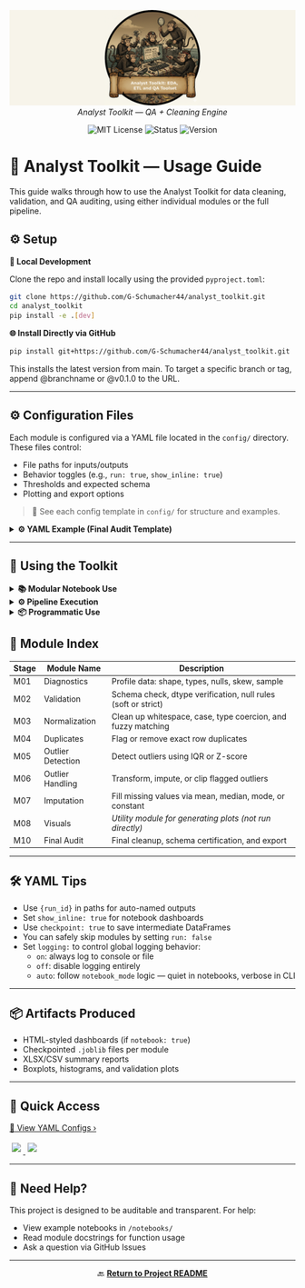 <p align="center">
  <img src="../repo_files/analyst_toolkit_banner.png" alt="Analyst Toolkit Logo" width="1000"/>
  <br>
  <em>Analyst Toolkit — QA + Cleaning Engine</em>
</p>
</p>
<p align="center">
  <img alt="MIT License" src="https://img.shields.io/badge/license-MIT-blue">
  <img alt="Status" src="https://img.shields.io/badge/status-stable-brightgreen">
  <img alt="Version" src="https://img.shields.io/badge/version-v0.1.0-blueviolet">
</p>


# 📘 Analyst Toolkit — Usage Guide

This guide walks through how to use the Analyst Toolkit for data cleaning, validation, and QA auditing, using either individual modules or the full pipeline.


## ⚙️ Setup

**🔧 Local Development**

Clone the repo and install locally using the provided `pyproject.toml`:

```bash
git clone https://github.com/G-Schumacher44/analyst_toolkit.git
cd analyst_toolkit
pip install -e .[dev]

```
**🌐 Install Directly via GitHub**

```bash
pip install git+https://github.com/G-Schumacher44/analyst_toolkit.git

```

This installs the latest version from main. To target a specific branch or tag, append @branchname or @v0.1.0 to the URL.

---

## ⚙️ Configuration Files

Each module is configured via a YAML file located in the `config/` directory. These files control:

- File paths for inputs/outputs
- Behavior toggles (e.g., `run: true`, `show_inline: true`)
- Thresholds and expected schema
- Plotting and export options

> 📌 See each config template in `config/` for structure and examples.

<details>
<summary><strong>⚙️ YAML Example (Final Audit Template)</strong></summary>

**Sample Configuration (`final_audit_config_template.yaml`)**
```yaml
final_audit:
  run: true
  final_edits:
    drop_columns:
      - 'body_mass_g_zscore_outlier'
      - 'bill_length_mm_iqr_outlier'
    # You can also add rename_columns and coerce_dtypes here
  certification:
    run: true
    fail_on_error: true
    rules:
      # ... strict validation rules ...
      disallowed_null_columns:
        - 'tag_id'
        - 'species'
```

When running the full pipeline in either `notebook` or `CLI` each module reads its own YAML config file, with optional global overrides in `config/run_toolkit_config.yaml`. 

**Example:**

```YAML
final_audit:
  run: true
  input_path: "exports/joblib/{run_id}_m07_cleaned_dataset.joblib"

  checks:
    no_nulls: true
    expected_columns:
      - "tag_id"
      - "species"
      - "bill_length_mm"
      - "body_mass_g"
    range_checks:
      bill_length_mm:
        min: 25
        max: 65
      body_mass_g:
        min: 2500
        max: 6500l"

```
</details>

---


## 🧪 Using the Toolkit

<details>
<summary><strong>📚 Modular Notebook Use</strong></summary>
<br>


Use `notebooks/00_analyst_toolkit_modular_demo.ipynb` to:

- Run one module at a time
- Inspect intermediate results
- Display inline dashboards
- Tweak parameters or YAML and re-run

Each stage (M01–M10) can be executed individually with full visibility.

>See [📗 Notebook Usage Guide](resource_hub/notebook_usage_guide.md) for a full breakdown

<details>
<summary><strong>Notebook Example</strong></summary>


**🔬 Modular Stage (M05: Outlier Detection)**

```python
from analyst_toolkit.m00_utils.config_loader import load_config
from analyst_toolkit.m05_detect_outliers.run_detection_pipeline import run_outlier_detection_pipeline

outlier_config = load_config("config/outlier_config_template.yaml")
run_id = outlier_config.get("run_id")
notebook_mode = outlier_config.get("notebook", True)

df_outliers_flagged, results = run_outlier_detection_pipeline(
    config=outlier_config,
    df=df_deduped,
    notebook=notebook_mode,
    run_id=run_id
)
```

</details>

---

</details>

<details>
<summary><strong>⚙️ Pipeline Execution</strong></summary>
<br>

Use `notebooks/01_analyst_toolkit_pipeline_demo.ipynb` or run the CLI directly;

### 🔩 For pipeline use with CLI or Notebook 

**In Notebook**
```python
from analyst_toolkit.run_toolkit_pipeline import run_full_pipeline

final_df = run_full_pipeline(config_path="config/run_toolkit_config.yaml")
```

**In CLI**

```bash

python -m analyst_toolkit.run_toolkit_pipeline --config config/run_toolkit_config.yaml

```

This runs all pipeline stages in order using the config file. Outputs include:

- Final certified CSV
- Joblib checkpoints
- Exported XLSX/CSV reports
- Saved plots for every module

You can also set `notebook: false` to run in silent (headless) mode for automation.

</details>

<details>
<summary><strong>📦 Programmatic Use</strong></summary>
<br>


You can also use the Analyst Toolkit as a package by installing it directly from GitHub — no cloning required:

```bash
pip install git+https://github.com/G-Schumacher44/analyst_toolkit.git
```

Then, import and use modules like any Python package:

```python
from analyst_toolkit.m02_validation.run_validation_pipeline import run_validation_pipeline
from analyst_toolkit.m00_utils.config_loader import load_config

validation_config = load_config("config/validation_config_template.yaml")

validated_df = run_validation_pipeline(
    config=validation_config,
    df=df,
    run_id="demo_run",
    notebook=True
)
```

This allows programmatic access to every pipeline module without running the full system.

</details>


## 🧭 Module Index

| Stage | Module Name       | Description                                                   |
| ----- | ----------------- | ------------------------------------------------------------- |
| M01   | Diagnostics       | Profile data: shape, types, nulls, skew, sample               |
| M02   | Validation        | Schema check, dtype verification, null rules (soft or strict) |
| M03   | Normalization     | Clean up whitespace, case, type coercion, and fuzzy matching  |
| M04   | Duplicates        | Flag or remove exact row duplicates                           |
| M05   | Outlier Detection | Detect outliers using IQR or Z-score                          |
| M06   | Outlier Handling  | Transform, impute, or clip flagged outliers                   |
| M07   | Imputation        | Fill missing values via mean, median, mode, or constant       |
| M08   | Visuals           | *Utility module for generating plots (not run directly)*      |
| M10   | Final Audit       | Final cleanup, schema certification, and export               |

---

## 🛠️ YAML Tips

- Use `{run_id}` in paths for auto-named outputs
- Set `show_inline: true` for notebook dashboards
- Use `checkpoint: true` to save intermediate DataFrames
- You can safely skip modules by setting `run: false`
- Set `logging:` to control global logging behavior:
  - `on`: always log to console or file
  - `off`: disable logging entirely
  - `auto`: follow `notebook_mode` logic — quiet in notebooks, verbose in CLI

---

## 📦 Artifacts Produced

- HTML-styled dashboards (if `notebook: true`)
- Checkpointed `.joblib` files per module
- XLSX/CSV summary reports
- Boxplots, histograms, and validation plots

---

## 🔗 Quick Access

[📁 View YAML Configs ›](https://github.com/G-Schumacher44/analyst_toolkit/tree/main/config)

<div style="margin-top: 1em; margin-bottom: 1em;">
  
<a href="https://github.com/G-Schumacher44/analyst_toolkit/blob/main/notebooks/00_analyst_toolkit_modular_demo.ipynb">
  <img src="https://img.shields.io/badge/Demo_Notebook-00_Modular-blue?logo=jupyter" style="margin: 4px;" />
</a>

<a href="https://github.com/G-Schumacher44/analyst_toolkit/blob/main/notebooks/01_analyst_toolkit_pipeline_demo.ipynb">
  <img src="https://img.shields.io/badge/Demo_Notebook-01_Full_Pipeline-purple?logo=jupyter" style="margin: 4px;" />
</a>

</div>

___

## 🧠 Need Help?

This project is designed to be auditable and transparent. For help:

- View example notebooks in `/notebooks/`
- Read module docstrings for function usage
- Ask a question via GitHub Issues

---

<p align="center">
  🔙 <a href="../README.md"><strong>Return to Project README</strong></a>
</p>